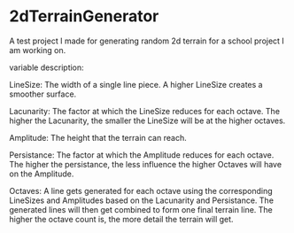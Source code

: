 # 2dTerrainGenerator
A test project I made for generating random 2d terrain for a school project I am working on.

variable description: 

LineSize: The width of a single line piece. A higher LineSize creates a smoother surface. 

Lacunarity: The factor at which the LineSize reduces for each octave. The higher the Lacunarity, the smaller the LineSize will be at the higher octaves. 

Amplitude: The height that the terrain can reach. 

Persistance: The factor at which the Amplitude reduces for each octave. The higher the persistance, the less influence the higher Octaves will have on the Amplitude. 

Octaves: A line gets generated for each octave using the corresponding LineSizes and Amplitudes based on the Lacunarity and Persistance. The generated lines will then get combined to form one final terrain line. The higher the octave count is, the more detail the terrain will get.
